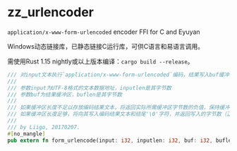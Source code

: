 # zz_urlencoder
`application/x-www-form-urlencoded` encoder FFI for C and Eyuyan

Windows动态链接库，已静态链接C运行库，可供C语言和易语言调用。

需使用Rust 1.15 nightly或以上版本编译：`cargo build --release`。

```rust
/// 对input文本执行`application/x-www-form-urlencoded`编码，结果写入buf缓冲区
///
/// 参数input为UTF-8格式的文本数据地址，inputlen是其字节数
/// 参数buf为结果缓冲区，buflen是其字节数
///
/// 如果缓冲区长度不足以存放编码结果文本，将返回实际所需缓冲区字节数的负值，保持缓冲区内容不变
/// 如果缓冲区长度足够，将向其写入编码结果文本和结尾'\0'字符，并返回写入的字节数（正值）
/// 
/// by Liigo, 20170207.
#[no_mangle]
pub extern fn form_urlencode(input: i32, inputlen: i32, buf: i32, buflen: i32) -> i32;
```

